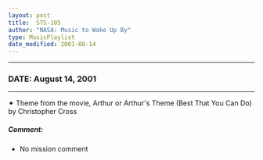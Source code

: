 ```yaml
---
layout: post
title:  STS-105
author: "NASA: Music to Wake Up By"
type: MusicPlaylist
date_modified: 2001-08-14
---
```


----
### DATE: August 14, 2001
----
✦ Theme from the movie, Arthur or Arthur's Theme (Best That You Can Do) by Christopher Cross

##### Comment:
* No mission comment
